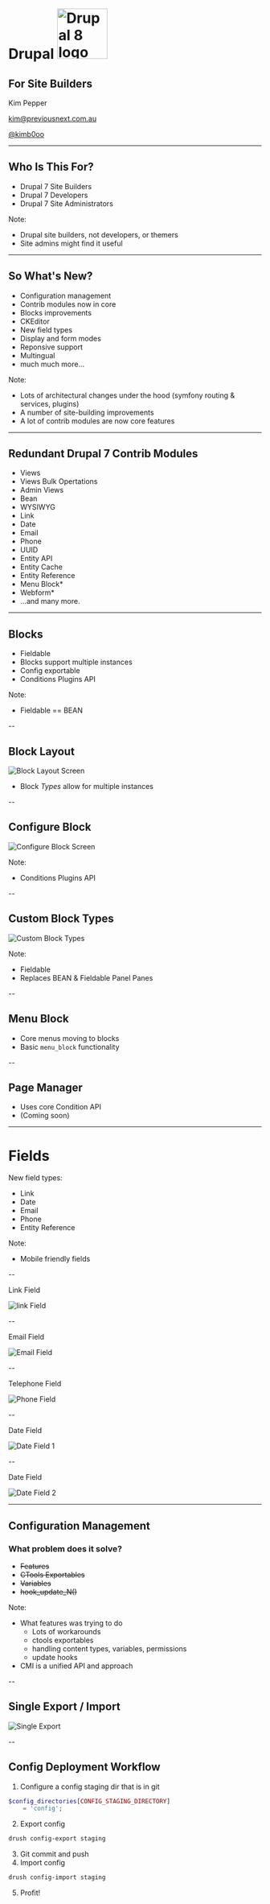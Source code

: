 # Drupal <img src="/images/d8-logo.png" alt="Drupal 8 logo" width="100" style="background:none; border:none; margin: 0; box-shadow: none">

## For Site Builders

Kim Pepper

<kim@previousnext.com.au>

[@kimb0oo](https://twitter.com/kimb0oo)

---

## Who Is This For?

- Drupal 7 Site Builders <!-- .element: class="fragment" data-fragment-index="1" -->
- Drupal 7 Developers <!-- .element: class="fragment" data-fragment-index="2" -->
- Drupal 7 Site Administrators <!-- .element: class="fragment" data-fragment-index="3" -->

Note:
- Drupal site builders, not developers, or themers
- Site admins might find it useful

---

## So What's New?

- Configuration management <!-- .element: class="fragment" data-fragment-index="1" -->
- Contrib modules now in core <!-- .element: class="fragment" data-fragment-index="2" -->
- Blocks improvements  <!-- .element: class="fragment" data-fragment-index="3" -->
- CKEditor  <!-- .element: class="fragment" data-fragment-index="4" -->
- New field types  <!-- .element: class="fragment" data-fragment-index="5" -->
- Display and form modes <!-- .element: class="fragment" data-fragment-index="6" -->
- Reponsive support  <!-- .element: class="fragment" data-fragment-index="7" -->
- Multingual  <!-- .element: class="fragment" data-fragment-index="8" -->
- much much more...  <!-- .element: class="fragment" data-fragment-index="9" -->

Note:
- Lots of architectural changes under the hood (symfony routing & services, plugins)
- A number of site-building improvements
- A lot of contrib modules are now core features

---

## Redundant Drupal 7 Contrib Modules

- Views <!-- .element: class="fragment" data-fragment-index="1" -->
- Views Bulk Opertations <!-- .element: class="fragment" data-fragment-index="2" -->
- Admin Views <!-- .element: class="fragment" data-fragment-index="3" -->
- Bean <!-- .element: class="fragment" data-fragment-index="4" -->
- WYSIWYG <!-- .element: class="fragment" data-fragment-index="5" -->
- Link <!-- .element: class="fragment" data-fragment-index="6" -->
- Date <!-- .element: class="fragment" data-fragment-index="7" -->
- Email <!-- .element: class="fragment" data-fragment-index="8" -->
- Phone <!-- .element: class="fragment" data-fragment-index="9" -->
- UUID <!-- .element: class="fragment" data-fragment-index="10" -->
- Entity API <!-- .element: class="fragment" data-fragment-index="11" -->
- Entity Cache <!-- .element: class="fragment" data-fragment-index="12" -->
- Entity Reference <!-- .element: class="fragment" data-fragment-index="13" -->
- Menu Block* <!-- .element: class="fragment" data-fragment-index="14" -->
- Webform* <!-- .element: class="fragment" data-fragment-index="14" -->
- ...and many more. <!-- .element: class="fragment" data-fragment-index="15" -->

---

## Blocks

- Fieldable
- Blocks support multiple instances
- Config exportable
- Conditions Plugins API

Note:

- Fieldable == BEAN

--

## Block Layout

![Block Layout Screen](/images/blocks/block-layout.png)

- Block _Types_ allow for multiple instances

--

## Configure Block

![Configure Block Screen](/images/blocks/configure-block.png)

Note:

- Conditions Plugins API

--

## Custom Block Types

![Custom Block Types](/images/blocks/custom-block-types.png)

Note:

- Fieldable
- Replaces BEAN & Fieldable Panel Panes

--

## Menu Block

- Core menus moving to blocks
- Basic `menu_block` functionality

--

## Page Manager

- Uses core Condition API
- (Coming soon)

---

# Fields

New field types:

- Link <!-- .element: class="fragment"  -->
- Date <!-- .element: class="fragment"  -->
- Email <!-- .element: class="fragment" -->
- Phone <!-- .element: class="fragment" -->
- Entity Reference <!-- .element: class="fragment" -->

Note:

- Mobile friendly fields


--

Link Field

![link Field](/images/fields/link-field.png)

--

Email Field

![Email Field](/images/fields/email-field.png)

--

Telephone Field

![Phone Field](/images/fields/phone-field.png)

--

<!-- .slide: data-transition="none" -->
Date Field

![Date Field 1](/images/fields/date-field-1.png)

--

<!-- .slide: data-transition="none" -->
Date Field

![Date Field 2](/images/fields/date-field-2.png)

---

## Configuration Management

### What problem does it solve?

- ~~Features~~ <!-- .element: class="fragment" data-fragment-index="1" -->
- ~~CTools Exportables~~ <!-- .element: class="fragment" data-fragment-index="2" -->
- ~~Variables~~ <!-- .element: class="fragment" data-fragment-index="3" -->
- ~~hook_update_N()~~ <!-- .element: class="fragment" data-fragment-index="4" -->

Note:

- What features was trying to do
    - Lots of workarounds
    - ctools exportables
    - handling content types, variables, permissions
    - update hooks
- CMI is a unified API and approach

--

## Single Export / Import

![Single Export](/images/cmi-export.png)

--

## Config Deployment Workflow

1. Configure a config staging dir that is in git<!-- .element: class="fragment" data-fragment-index="1" -->
```php
$config_directories[CONFIG_STAGING_DIRECTORY]
    = 'config';
```
<!-- .element: class="fragment" data-fragment-index="1" -->
2. Export config <!-- .element: class="fragment" data-fragment-index="2" -->
```bash
drush config-export staging
```
<!-- .element: class="fragment" data-fragment-index="2" -->
3. Git commit and push <!-- .element: class="fragment" data-fragment-index="3" -->
4. Import config<!-- .element: class="fragment" data-fragment-index="4" -->
```bash
drush config-import staging
```
<!-- .element: class="fragment" data-fragment-index="4" -->
5. Profit! <!-- .element: class="fragment" data-fragment-index="5" -->

